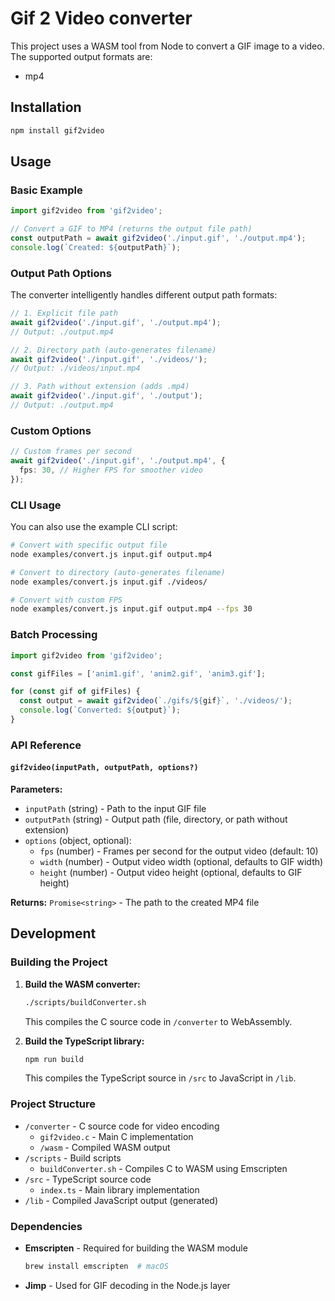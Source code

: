 # Gif 2 Video converter

This project uses a WASM tool from Node to convert a GIF image to a video.
The supported output formats are:

- mp4

## Installation

```bash
npm install gif2video
```

## Usage

### Basic Example

```typescript
import gif2video from 'gif2video';

// Convert a GIF to MP4 (returns the output file path)
const outputPath = await gif2video('./input.gif', './output.mp4');
console.log(`Created: ${outputPath}`);
```

### Output Path Options

The converter intelligently handles different output path formats:

```typescript
// 1. Explicit file path
await gif2video('./input.gif', './output.mp4');
// Output: ./output.mp4

// 2. Directory path (auto-generates filename)
await gif2video('./input.gif', './videos/');
// Output: ./videos/input.mp4

// 3. Path without extension (adds .mp4)
await gif2video('./input.gif', './output');
// Output: ./output.mp4
```

### Custom Options

```typescript
// Custom frames per second
await gif2video('./input.gif', './output.mp4', {
  fps: 30, // Higher FPS for smoother video
});
```

### CLI Usage

You can also use the example CLI script:

```bash
# Convert with specific output file
node examples/convert.js input.gif output.mp4

# Convert to directory (auto-generates filename)
node examples/convert.js input.gif ./videos/

# Convert with custom FPS
node examples/convert.js input.gif output.mp4 --fps 30
```

### Batch Processing

```typescript
import gif2video from 'gif2video';

const gifFiles = ['anim1.gif', 'anim2.gif', 'anim3.gif'];

for (const gif of gifFiles) {
  const output = await gif2video(`./gifs/${gif}`, './videos/');
  console.log(`Converted: ${output}`);
}
```

### API Reference

#### `gif2video(inputPath, outputPath, options?)`

**Parameters:**

- `inputPath` (string) - Path to the input GIF file
- `outputPath` (string) - Output path (file, directory, or path without extension)
- `options` (object, optional):
  - `fps` (number) - Frames per second for the output video (default: 10)
  - `width` (number) - Output video width (optional, defaults to GIF width)
  - `height` (number) - Output video height (optional, defaults to GIF height)

**Returns:** `Promise<string>` - The path to the created MP4 file

## Development

### Building the Project

1. **Build the WASM converter:**

   ```bash
   ./scripts/buildConverter.sh
   ```

   This compiles the C source code in `/converter` to WebAssembly.

2. **Build the TypeScript library:**
   ```bash
   npm run build
   ```
   This compiles the TypeScript source in `/src` to JavaScript in `/lib`.

### Project Structure

- `/converter` - C source code for video encoding
  - `gif2video.c` - Main C implementation
  - `/wasm` - Compiled WASM output
- `/scripts` - Build scripts
  - `buildConverter.sh` - Compiles C to WASM using Emscripten
- `/src` - TypeScript source code
  - `index.ts` - Main library implementation
- `/lib` - Compiled JavaScript output (generated)

### Dependencies

- **Emscripten** - Required for building the WASM module
  ```bash
  brew install emscripten  # macOS
  ```
- **Jimp** - Used for GIF decoding in the Node.js layer
